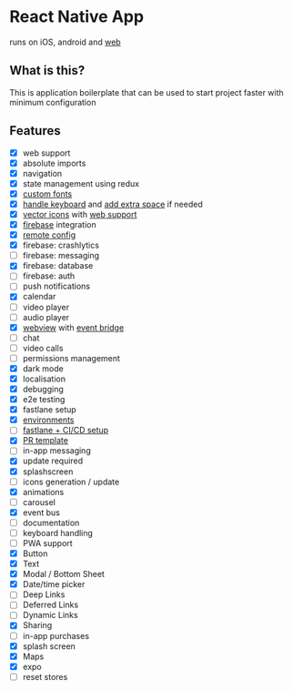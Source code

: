 # React Native App

runs on iOS, android and [web](https://raienko.github.io/app/web/dist)

## What is this?
This is application boilerplate that can be used to start project faster with minimum configuration

## Features
- [x] web support 
- [x] absolute imports 
- [x] navigation
- [x] state management using redux
- [x] [custom fonts](./assets/fonts/index.md)
- [x] [handle keyboard](./src/features/system/keyboard.ts) and [add extra space](./src/components/SpaceForKeyboard/index.tsx) if needed
- [x] [vector icons](https://github.com/oblador/react-native-vector-icons) with [web support](./src/utils/webtools/fonts.ts)
- [x] [firebase](./src/features/firebase) integration
- [x] [remote config](./src/features/system/remoteConfig.ts)
- [x] firebase: crashlytics
- [ ] firebase: messaging
- [x] firebase: database
- [ ] firebase: auth
- [ ] push notifications
- [x] calendar
- [ ] video player
- [ ] audio player
- [x] [webview](src/components/WebView/index.tsx) with [event bridge](src/components/WebView/index.md)
- [ ] chat
- [ ] video calls
- [ ] permissions management
- [x] dark mode
- [x] localisation
- [x] debugging
- [x] e2e testing
- [x] fastlane setup
- [x] [environments](./env/index.md)
- [ ] [fastlane + CI/CD setup](./fastlane/index.md)
- [x] [PR template](./pull_request_template.md)
- [ ] in-app messaging
- [x] update required
- [x] splashscreen
- [ ] icons generation / update
- [x] animations
- [ ] carousel
- [x] event bus
- [ ] documentation
- [ ] keyboard handling
- [ ] PWA support
- [X] Button
- [X] Text
- [X] Modal / Bottom Sheet
- [X] Date/time picker
- [ ] Deep Links
- [ ] Deferred Links
- [ ] Dynamic Links
- [X] Sharing
- [ ] in-app purchases
- [X] splash screen
- [X] Maps
- [X] expo
- [ ] reset stores
